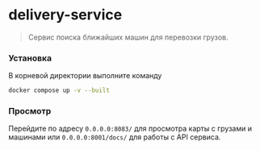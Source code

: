 # delivery-service
>Сервис поиска ближайших машин для перевозки грузов.
### Установка
В корневой директории  выполните команду
```sh
docker compose up -v --built
```

### Просмотр
Перейдите по адресу `0.0.0.0:8083/` для просмотра карты с грузами и машинами или `0.0.0.0:8001/docs/` для работы с API сервиса.
